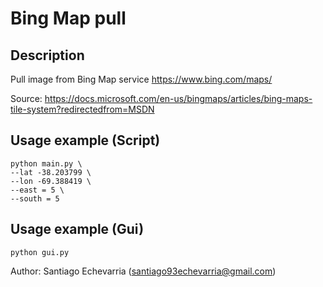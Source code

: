 # Bing Map pull

## Description
Pull image from Bing Map service
https://www.bing.com/maps/

Source: https://docs.microsoft.com/en-us/bingmaps/articles/bing-maps-tile-system?redirectedfrom=MSDN

## Usage example (Script)

    python main.py \
    --lat -38.203799 \
    --lon -69.388419 \
    --east = 5 \
    --south = 5

## Usage example (Gui)
    python gui.py

Author: Santiago Echevarria (santiago93echevarria@gmail.com)
